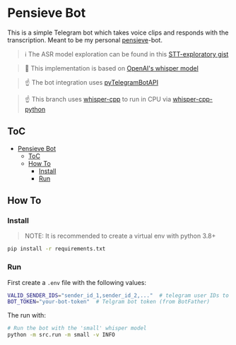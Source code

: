# Pensieve Bot

This is a simple Telegram bot which takes voice clips and responds with the
transcription.
Meant to be my personal [pensieve](https://harrypotter.fandom.com/wiki/Pensieve)-bot.

> ℹ️ The ASR model exploration can be found in this
[STT-exploratory gist](https://gist.github.com/jmrf/9d84e77fc180996198d8a93258904a9f)

> 🔮 This implementation is based on
[OpenAI's whisper model](https://github.com/openai/whisper)

> ☝️ The bot integration uses [pyTelegramBotAPI](https://github.com/eternnoir/pyTelegramBotAPI)

> ☝️ This branch uses [whisper-cpp](https://github.com/ggerganov/whisper.cpp) to run in CPU
> via [whisper-cpp-python](https://github.com/carloscdias/whisper-cpp-python)


## ToC

<!--ts-->
* [Pensieve Bot](#pensieve-bot)
   * [ToC](#toc)
   * [How To](#how-to)
      * [Install](#install)
      * [Run](#run)

<!-- Created by https://github.com/ekalinin/github-markdown-toc -->
<!-- Added by: ubuntu, at: Thu Sep 29 20:00:14 UTC 2022 -->

<!--te-->

## How To

### Install

> NOTE: It is recommended to create a virtual env with python 3.8+

```bash
pip install -r requirements.txt
```

### Run

First create a `.env` file with the following values:

```bash
VALID_SENDER_IDS="sender_id_1,sender_id_2,..."  # telegram user IDs to which the bot replies
BOT_TOKEN="your-bot-token"  # Telgram bot token (from BotFather)
```

The run with:
```bash
# Run the bot with the 'small' whisper model
python -m src.run -m small -v INFO
```
